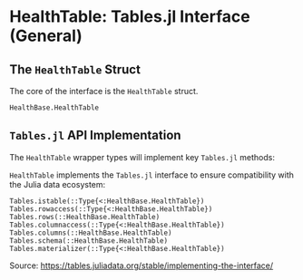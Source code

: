 # HealthTable: Tables.jl Interface (General)

## The `HealthTable` Struct

The core of the interface is the `HealthTable` struct.

```@docs
HealthBase.HealthTable
```

## `Tables.jl` API Implementation

The `HealthTable` wrapper types will implement key `Tables.jl` methods:

`HealthTable` implements the `Tables.jl` interface to ensure compatibility with the Julia data ecosystem:

```@docs
Tables.istable(::Type{<:HealthBase.HealthTable})
Tables.rowaccess(::Type{<:HealthBase.HealthTable})
Tables.rows(::HealthBase.HealthTable)
Tables.columnaccess(::Type{<:HealthBase.HealthTable})
Tables.columns(::HealthBase.HealthTable)
Tables.schema(::HealthBase.HealthTable)
Tables.materializer(::Type{<:HealthBase.HealthTable})
```

Source: https://tables.juliadata.org/stable/implementing-the-interface/
